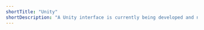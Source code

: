 ```yaml
---
shortTitle: "Unity"
shortDescription: "A Unity interface is currently being developed and not publicly available yet. It allows a user to create their own prefabs and spawn them in the Unity simulator environment as Scenic objects/agents when running a Scenic program."
---
```

